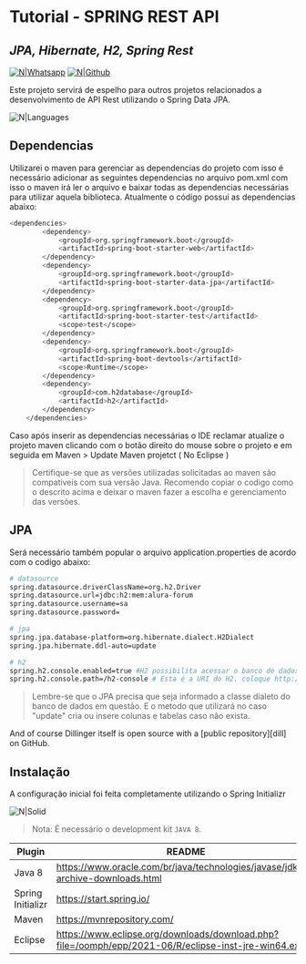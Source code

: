 # Tutorial - SPRING REST API
## _JPA, Hibernate, H2, Spring Rest_

[![N|Whatsapp](https://img.shields.io/badge/WhatsApp-25D366?style=for-the-badge&logo=whatsapp&logoColor=white)](https://wa.me/message/6ZKKFLDYGNCRO1)
[![N|Github](https://img.shields.io/badge/GitHub-100000?style=for-the-badge&logo=github&logoColor=white)](https://github.com/YanBarreto)

Este projeto servirá de espelho para outros projetos relacionados a desenvolvimento de API Rest  utilizando o Spring Data JPA.

![N|Languages](https://github-readme-stats.vercel.app/api/top-langs/?username=YanBarreto)

## Dependencias

Utilizarei o maven para gerenciar as dependencias do projeto com isso é necessário adicionar as seguintes dependencias no arquivo pom.xml com isso o maven irá ler o arquivo e baixar todas as dependencias necessárias para utilizar aquela biblioteca.
Atualmente o código possui as dependencias abaixo:
```sh
<dependencies>
		<dependency>
			<groupId>org.springframework.boot</groupId>
			<artifactId>spring-boot-starter-web</artifactId>
		</dependency>
		<dependency>
			<groupId>org.springframework.boot</groupId>
			<artifactId>spring-boot-starter-data-jpa</artifactId>
		</dependency>
		<dependency>
			<groupId>org.springframework.boot</groupId>
			<artifactId>spring-boot-starter-test</artifactId>
			<scope>test</scope>
		</dependency>
		<dependency>
			<groupId>org.springframework.boot</groupId>
			<artifactId>spring-boot-devtools</artifactId>
			<scope>Runtime</scope>
		</dependency>
		<dependency>
			<groupId>com.h2database</groupId>
			<artifactId>h2</artifactId>
		</dependency>
	</dependencies>
```

Caso após inserir as dependencias necessárias o IDE reclamar atualize o projeto maven clicando com o botão direito do mouse sobre o projeto e em seguida em Maven > Update Maven projetct ( No Eclipse ) 

> Certifique-se que as versões utilizadas solicitadas
> ao maven são compativeis com sua versão Java. 
> Recomendo copiar o codigo como o descrito acima e 
> deixar o maven fazer a escolha e gerenciamento das versões.

## JPA

Será necessário também popular o arquivo application.properties de acordo com o codigo abaixo:
```sh
# datasource 
spring.datasource.driverClassName=org.h2.Driver 
spring.datasource.url=jdbc:h2:mem:alura-forum
spring.datasource.username=sa
spring.datasource.password=

# jpa 
spring.jpa.database-platform=org.hibernate.dialect.H2Dialect 
spring.jpa.hibernate.ddl-auto=update

# h2
spring.h2.console.enabled=true #H2 possibilita acessar o banco de dados via browser
spring.h2.console.path=/h2-console # Esta é a URI do H2. coloque http://server:port/h2-console
```

> Lembre-se que o JPA precisa que seja informado a classe dialeto
> do banco de dados em questão. E o metodo que utilizará no caso
"update" cria ou insere colunas e tabelas caso não exista.
> 

And of course Dillinger itself is open source with a [public repository][dill]
 on GitHub.

## Instalação

A configuração inicial foi feita completamente utilizando o Spring Initializr

![N|Solid](https://img.shields.io/badge/Spring-6DB33F?style=for-the-badge&logo=spring&logoColor=white)

> Nota: É necessário o development kit `JAVA 8`.

| Plugin | README |
| ------ | ------ |
| Java 8 | https://www.oracle.com/br/java/technologies/javase/jdk11-archive-downloads.html |
| Spring Initializr | https://start.spring.io/ |
| Maven | https://mvnrepository.com/|
| Eclipse | https://www.eclipse.org/downloads/download.php?file=/oomph/epp/2021-06/R/eclipse-inst-jre-win64.exe |

